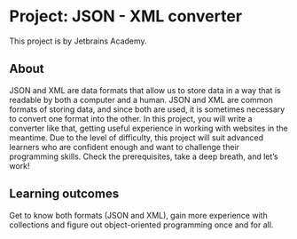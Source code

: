 # Project: JSON - XML converter

This project is by Jetbrains Academy.

## About

JSON and XML are data formats that allow us to store data in a way that is readable by both a computer and a human. JSON
and XML are common formats of storing data, and since both are used, it is sometimes necessary to convert one format
into the other. In this project, you will write a converter like that, getting useful experience in working with
websites in the meantime. Due to the level of difficulty, this project will suit advanced learners who are confident
enough and want to challenge their programming skills. Check the prerequisites, take a deep breath, and let’s work!

## Learning outcomes

Get to know both formats (JSON and XML), gain more experience with collections and figure out object-oriented
programming once and for all.